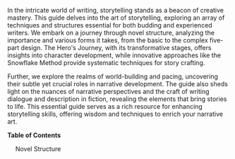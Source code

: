 <div data-spy="scroll" data-target="#toc" data-offset="0">

<p>In the intricate world of writing, storytelling stands as a beacon of creative mastery. This guide delves into the art of storytelling, exploring an array of techniques and structures essential for both budding and experienced writers. We embark on a journey through novel structure, analyzing the importance and various forms it takes, from the basic to the complex five-part design. The Hero's Journey, with its transformative stages, offers insights into character development, while innovative approaches like the Snowflake Method provide systematic techniques for story crafting.</p>

<p>Further, we explore the realms of world-building and pacing, uncovering their subtle yet crucial roles in narrative development. The guide also sheds light on the nuances of narrative perspectives and the craft of writing dialogue and description in fiction, revealing the elements that bring stories to life. This essential guide serves as a rich resource for enhancing storytelling skills, offering wisdom and techniques to enrich your narrative art.</p>

<div class="toc card bg-light" id="toc">
 <p class="card-header"><strong>Table of Contents</strong></p>
  <div class="card-body">
    <ul>
      <li><a href="#novel-structure">Novel Structure</a></li>
    </ul>
  </div>
</div>



</div>